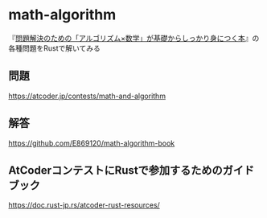 # math-algorithm

『[問題解決のための「アルゴリズム×数学」が基礎からしっかり身につく本](https://gihyo.jp/book/2022/978-4-297-12521-9)』の各種問題をRustで解いてみる

## 問題

https://atcoder.jp/contests/math-and-algorithm

## 解答

https://github.com/E869120/math-algorithm-book

## AtCoderコンテストにRustで参加するためのガイドブック

https://doc.rust-jp.rs/atcoder-rust-resources/
